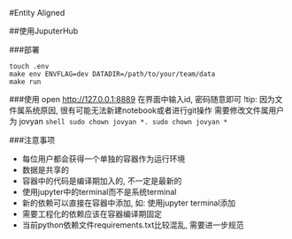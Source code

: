 #Entity Aligned






##使用JuputerHub

###部署
```shell
touch .env
make env ENVFLAG=dev DATADIR=/path/to/your/team/data
make run
```

###使用
open http://127.0.0.1:8889
在界面中输入id, 密码随意即可
!tip:
	因为文件属系统原因, 很有可能无法新建notebook或者进行git操作
	需要修改文件属用户为 jovyan
	```shell
	sudo chown jovyan *.
	sudo chown jovyan *
	```

###注意事项
- 每位用户都会获得一个单独的容器作为运行环境
- 数据是共享的
- 容器中的代码是编译期加入的, 不一定是最新的
- 使用jupyter中的terminal而不是系统terminal
- 新的依赖可以直接在容器中添加, 如: 使用jupyter terminal添加
- 需要工程化的依赖应该在容器编译期固定
- 当前python依赖文件requirements.txt比较混乱, 需要进一步规范
